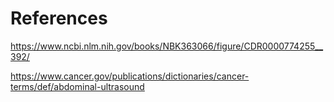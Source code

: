 # References



https://www.ncbi.nlm.nih.gov/books/NBK363066/figure/CDR0000774255__392/

https://www.cancer.gov/publications/dictionaries/cancer-terms/def/abdominal-ultrasound


